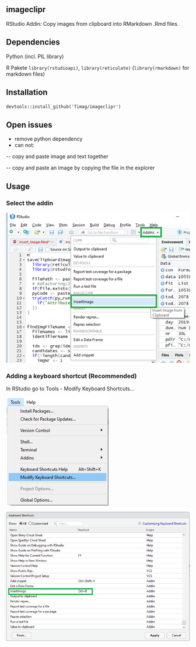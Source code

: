 ## imageclipr
RStudio Addin: Copy images from clipboard into RMarkdown .Rmd files.

## Dependencies
Python (incl. PIL library)

R Pakete `library(rstudioapi)`, `library(reticulate)` (`library(rmarkdown)` for markdown files)

## Installation
`devtools::install_github('Timag/imageclipr')`

## Open issues
- remove python dependency
- can not: 

-- copy and paste image and text together

-- copy and paste an image by copying the file in the explorer

## Usage

### Select the addin
![Plot title. ](clipboardImage_5.png)

### Adding a keyboard shortcut (Recommended)
In RStudio go to Tools - Modify Keyboard Shortcuts...

![Plot title. ](clipboardImage_1.png)

![Plot title. ](clipboardImage_2.png)


